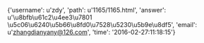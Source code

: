 {'username': u'zdy', 'path': u'1165/1165.html', 'answer': u'\u8bfb\u61c2\u4ee3\u7801 \u5c06\u6240\u5b66\u8fd0\u7528\u5230\u5b9e\u8df5', 'email': u'zhangdianyany@126.com', 'time': '2016-02-27:11:18:15'}